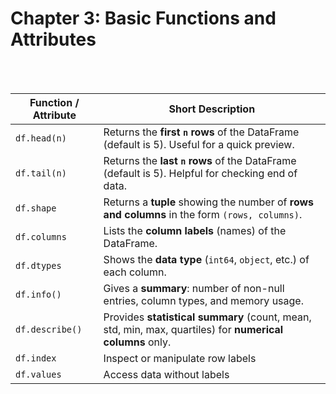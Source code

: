 #
# Chapter 3: Basic Functions and Attributes

<br>
<br>

| **Function / Attribute** | **Short Description**                                                                                    |
| ------------------------ | -------------------------------------------------------------------------------------------------------- |
| `df.head(n)`             | Returns the **first `n` rows** of the DataFrame (default is 5). Useful for a quick preview.              |
| `df.tail(n)`             | Returns the **last `n` rows** of the DataFrame (default is 5). Helpful for checking end of data.         |
| `df.shape`               | Returns a **tuple** showing the number of **rows and columns** in the form `(rows, columns)`.            |
| `df.columns`             | Lists the **column labels** (names) of the DataFrame.                                                    |
| `df.dtypes`              | Shows the **data type** (`int64`, `object`, etc.) of each column.                                        |
| `df.info()`              | Gives a **summary**: number of non-null entries, column types, and memory usage.                         |
| `df.describe()`          | Provides **statistical summary** (count, mean, std, min, max, quartiles) for **numerical columns** only. |
| `df.index`               | Inspect or manipulate row labels                                                                         |
| `df.values`              | Access data without labels                                                                               |






